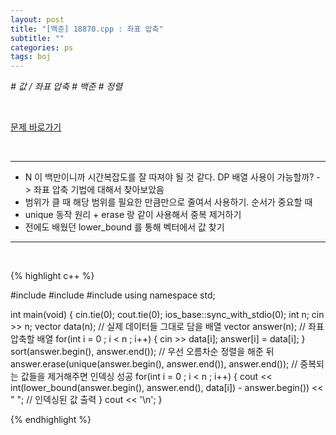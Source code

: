 ```yaml
---
layout: post
title: "[백준] 18870.cpp : 좌표 압축"
subtitle: ""
categories: ps
tags: boj
---
```


*# 값 / 좌표 압축 # 백준 # 정렬*

<br>

[문제 바로가기](https://www.acmicpc.net/problem/18870)

<br>

---

- N 이 백만이니까 시간복잡도를 잘 따져야 될 것 같다. DP 배열 사용이 가능할까? -> 좌표 압축 기법에 대해서 찾아보았음
- 범위가 클 때 해당 범위를 필요한 만큼만으로 줄여서 사용하기. 순서가 중요할 때
- unique 동작 원리 + erase 랑 같이 사용해서 중복 제거하기
- 전에도 배웠던 lower_bound 를 통해 벡터에서 값 찾기

---
<br>

{% highlight c++ %}

#include <iostream>
#include <vector>
#include <algorithm>
using namespace std;

int main(void)
{
    cin.tie(0);
    cout.tie(0);
    ios_base::sync_with_stdio(0);
    int n;
    cin >> n;
    vector<int> data(n);            // 실제 데이터들 그대로 담을 배열
    vector<int> answer(n);          // 좌표 압축할 배열
    for(int i = 0 ; i < n ; i++)
    {
        cin >> data[i];
        answer[i] = data[i];
    }
    sort(answer.begin(), answer.end());                                     // 우선 오름차순 정렬을 해준 뒤
    answer.erase(unique(answer.begin(), answer.end()), answer.end());       // 중복되는 값들을 제거해주면 인덱싱 성공
    for(int i = 0 ; i < n ; i++)
    {
        cout << int(lower_bound(answer.begin(), answer.end(), data[i]) - answer.begin()) << " ";    // 인덱싱된 값 출력
    }
    cout << '\n';
}

{% endhighlight %}

